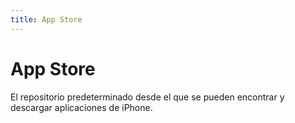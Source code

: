 ```yaml
---
title: App Store
---
```

# App Store

El repositorio predeterminado desde el que se pueden encontrar y descargar aplicaciones de iPhone.
